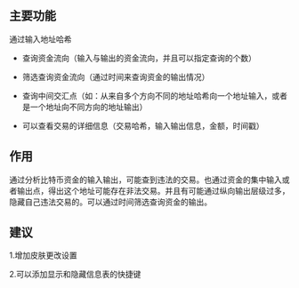 ## 主要功能

通过输入地址哈希

* 查询资金流向（输入与输出的资金流向，并且可以指定查询的个数）

* 筛选查询资金流向（通过时间来查询资金的输出情况）

* 查询中间交汇点（如：从来自多个方向不同的地址哈希向一个地址输入，或者是一个地址向不同方向的地址输出）
* 可以查看交易的详细信息（交易哈希，输入输出信息，金额，时间戳）

## 作用

通过分析比特币资金的输入输出，可能查到违法的交易。也通过资金的集中输入或者输出点，得出这个地址可能存在非法交易。并且有可能通过纵向输出层级过多，隐藏自己违法交易的。可以通过时间筛选查询资金的输出。

## 建议

1.增加皮肤更改设置

2.可以添加显示和隐藏信息表的快捷键